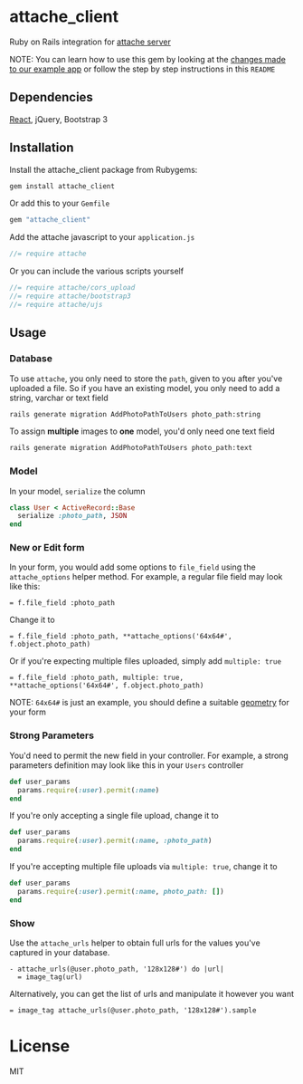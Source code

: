 # attache_client

Ruby on Rails integration for [attache server](https://github.com/choonkeat/attache)

NOTE: You can learn how to use this gem by looking at the [changes made to our example app](https://github.com/choonkeat/attache-railsapp/commit/16cb1274dcce5be01b6c9d42ad60c30c106ad7f9) or follow the step by step instructions in this `README`

## Dependencies

[React](https://github.com/reactjs/react-rails), jQuery, Bootstrap 3

## Installation

Install the attache_client package from Rubygems:

``` bash
gem install attache_client
```

Or add this to your `Gemfile`

``` ruby
gem "attache_client"
```

Add the attache javascript to your `application.js`

``` javascript
//= require attache
```

Or you can include the various scripts yourself

``` javascript
//= require attache/cors_upload
//= require attache/bootstrap3
//= require attache/ujs
```

## Usage

### Database

To use `attache`, you only need to store the `path`, given to you after you've uploaded a file. So if you have an existing model, you only need to add a string, varchar or text field

``` bash
rails generate migration AddPhotoPathToUsers photo_path:string
```

To assign **multiple** images to **one** model, you'd only need one text field

``` bash
rails generate migration AddPhotoPathToUsers photo_path:text
```

### Model

In your model, `serialize` the column

``` ruby
class User < ActiveRecord::Base
  serialize :photo_path, JSON
end
```

### New or Edit form

In your form, you would add some options to `file_field` using the `attache_options` helper method. For example, a regular file field may look like this:

``` slim
= f.file_field :photo_path
```

Change it to

``` slim
= f.file_field :photo_path, **attache_options('64x64#', f.object.photo_path)
```

Or if you're expecting multiple files uploaded, simply add `multiple: true`

``` slim
= f.file_field :photo_path, multiple: true, **attache_options('64x64#', f.object.photo_path)
```

NOTE: `64x64#` is just an example, you should define a suitable [geometry](http://www.imagemagick.org/Usage/resize/) for your form

### Strong Parameters

You'd need to permit the new field in your controller. For example, a strong parameters definition may look like this in your `Users` controller

``` ruby
def user_params
  params.require(:user).permit(:name)
end
```

If you're only accepting a single file upload, change it to

``` ruby
def user_params
  params.require(:user).permit(:name, :photo_path)
end
```

If you're accepting multiple file uploads via `multiple: true`, change it to

``` ruby
def user_params
  params.require(:user).permit(:name, photo_path: [])
end
```

### Show

Use the `attache_urls` helper to obtain full urls for the values you've captured in your database.

``` slim
- attache_urls(@user.photo_path, '128x128#') do |url|
  = image_tag(url)
```

Alternatively, you can get the list of urls and manipulate it however you want

``` slim
= image_tag attache_urls(@user.photo_path, '128x128#').sample
```

# License

MIT
